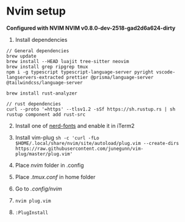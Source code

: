 # Nvim setup

**Configured with NVIM NVIM v0.8.0-dev-2518-gad2d6a624-dirty**

1. Install dependencies
```
// General dependencies
brew update
brew install --HEAD luajit tree-sitter neovim
brew install grep ripgrep tmux
npm i -g typescript typescript-language-server pyright vscode-langservers-extracted prettier @prisma/language-server @tailwindcss/language-server

brew install rust-analyzer

// rust dependencies
curl --proto '=https' --tlsv1.2 -sSf https://sh.rustup.rs | sh
rustup component add rust-src
```

2. Install one of [nerd-fonts](https://www.nerdfonts.com/) and enable it in iTerm2

3. Install vim-plug `sh -c 'curl -fLo $HOME/.local/share/nvim/site/autoload/plug.vim --create-dirs https://raw.githubusercontent.com/junegunn/vim-plug/master/plug.vim'`

4. Place _nvim_ folder in .config

5. Place _.tmux.conf_ in home folder

6. Go to _.config/nvim_

7. `nvim plug.vim`

8. `:PlugInstall`

